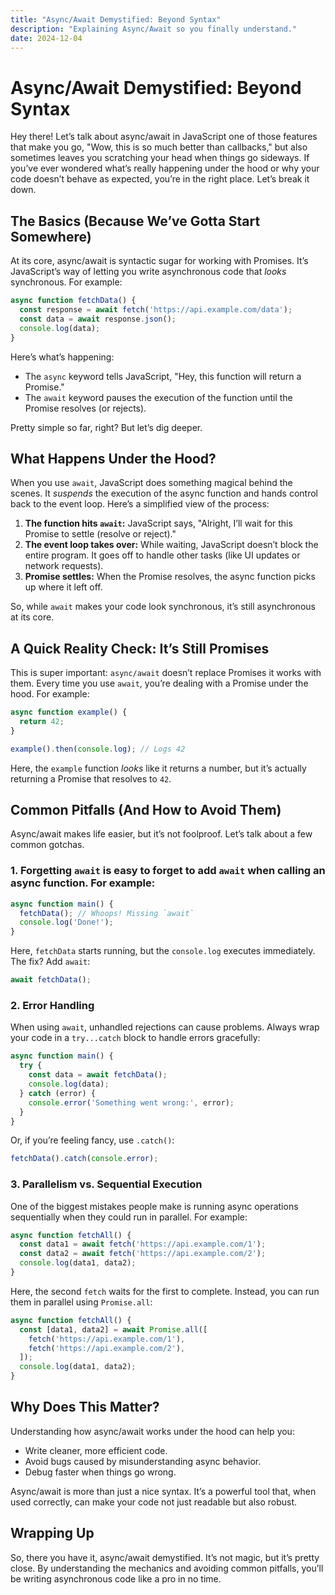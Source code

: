 ```yaml
---
title: "Async/Await Demystified: Beyond Syntax"
description: "Explaining Async/Await so you finally understand."
date: 2024-12-04
---
```


# Async/Await Demystified: Beyond Syntax

Hey there! Let’s talk about async/await in JavaScript one of those features that make you go, "Wow, this is so much better than callbacks," but also sometimes leaves you scratching your head when things go sideways. If you’ve ever wondered what’s really happening under the hood or why your code doesn’t behave as expected, you’re in the right place. Let’s break it down.

## The Basics (Because We’ve Gotta Start Somewhere)

At its core, async/await is syntactic sugar for working with Promises. It’s JavaScript’s way of letting you write asynchronous code that *looks* synchronous. For example:

```javascript
async function fetchData() {
  const response = await fetch('https://api.example.com/data');
  const data = await response.json();
  console.log(data);
}
```

Here’s what’s happening:

- The `async` keyword tells JavaScript, "Hey, this function will return a Promise."
- The `await` keyword pauses the execution of the function until the Promise resolves (or rejects).

Pretty simple so far, right? But let’s dig deeper.


## What Happens Under the Hood?

When you use `await`, JavaScript does something magical behind the scenes. It *suspends* the execution of the async function and hands control back to the event loop. Here’s a simplified view of the process:

1. **The function hits ************************************************`await`************************************************:** JavaScript says, "Alright, I’ll wait for this Promise to settle (resolve or reject)."
2. **The event loop takes over:** While waiting, JavaScript doesn’t block the entire program. It goes off to handle other tasks (like UI updates or network requests).
3. **Promise settles:** When the Promise resolves, the async function picks up where it left off.

So, while `await` makes your code look synchronous, it’s still asynchronous at its core.


## A Quick Reality Check: It’s Still Promises

This is super important: `async/await` doesn’t replace Promises it works with them. Every time you use `await`, you’re dealing with a Promise under the hood. For example:

```javascript
async function example() {
  return 42;
}

example().then(console.log); // Logs 42
```

Here, the `example` function *looks* like it returns a number, but it’s actually returning a Promise that resolves to `42`.


## Common Pitfalls (And How to Avoid Them)

Async/await makes life easier, but it’s not foolproof. Let’s talk about a few common gotchas.

### 1. **Forgetting** `await` is easy to forget to add `await` when calling an async function. For example:

```javascript
async function main() {
  fetchData(); // Whoops! Missing `await`
  console.log('Done!');
}
```

Here, `fetchData` starts running, but the `console.log` executes immediately. The fix? Add `await`:

```javascript
await fetchData();
```

### 2. **Error Handling**

When using `await`, unhandled rejections can cause problems. Always wrap your code in a `try...catch` block to handle errors gracefully:

```javascript
async function main() {
  try {
    const data = await fetchData();
    console.log(data);
  } catch (error) {
    console.error('Something went wrong:', error);
  }
}
```

Or, if you’re feeling fancy, use `.catch()`:

```javascript
fetchData().catch(console.error);
```

### 3. **Parallelism vs. Sequential Execution**

One of the biggest mistakes people make is running async operations sequentially when they could run in parallel. For example:

```javascript
async function fetchAll() {
  const data1 = await fetch('https://api.example.com/1');
  const data2 = await fetch('https://api.example.com/2');
  console.log(data1, data2);
}
```

Here, the second `fetch` waits for the first to complete. Instead, you can run them in parallel using `Promise.all`:

```javascript
async function fetchAll() {
  const [data1, data2] = await Promise.all([
    fetch('https://api.example.com/1'),
    fetch('https://api.example.com/2'),
  ]);
  console.log(data1, data2);
}
```


## Why Does This Matter?

Understanding how async/await works under the hood can help you:

- Write cleaner, more efficient code.
- Avoid bugs caused by misunderstanding async behavior.
- Debug faster when things go wrong.

Async/await is more than just a nice syntax. It’s a powerful tool that, when used correctly, can make your code not just readable but also robust.


## Wrapping Up

So, there you have it, async/await demystified. It’s not magic, but it’s pretty close. By understanding the mechanics and avoiding common pitfalls, you’ll be writing asynchronous code like a pro in no time.



